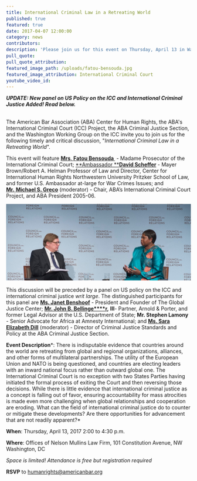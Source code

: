```yaml
---
title: International Criminal Law in a Retreating World
published: true
featured: true
date: 2017-04-07 12:00:00
category: news
contributors:
description: 'Please join us for this event on Thursday, April 13 in Washington, D.C. with Madame Prosecutor of the International Criminal Court, Fatou Bensouda, and other speakers.'
pull_quote:
pull_quote_attribution:
featured_image_path: /uploads/fatou-bensouda.jpg
featured_image_attribution: International Criminal Court
youtube_video_id:
---
```



***UPDATE: New panel on US Policy on the ICC and International Criminal Justice Added! Read below.&nbsp;***

<br>The American Bar Association (ABA) Center for Human Rights, the ABA's International Criminal Court (ICC) Project, the ABA Criminal Justice Section, and the Washington Working Group on the ICC invite you to join us for the following timely and critical discussion, "*International Criminal Law in a Retreating World*".

This event will feature [**Mrs**.&nbsp;**Fatou Bensouda&nbsp;**](https://www.icc-cpi.int/about/otp/who-s-who/Pages/Fatou-Bensouda.aspx)&nbsp;- Madame Prosecutor of the International Criminal Court; [**Ambassador&nbsp;****David Scheffer**](https://www.aba-icc.org/board-of-advisors/hon-david-scheffer/)&nbsp;- Mayer Brown/Robert A. Helman Professor of Law and Director, Center for International Human Rights Northwestern University Pritzker School of Law, and former U.S. Ambassador at-large for War Crimes Issues; and [**Mr.**&nbsp;**Michael S. Greco**](https://www.aba-icc.org/board-of-advisors/michael-s-greco/) (moderator) - Chair, ABA’s International Criminal Court Project, and ABA President 2005-06.&nbsp;

![](/uploads/versions/1434905691628_event-Prosecuting-Sexual-and-Gender-Based-Crimes_v2---x----1596-658x---.jpg)

This discussion will be preceded by a panel on US policy on the ICC and international criminal justice *writ large*. The distinguished participants for this panel are [**Ms. Janet Benshoof**](http://globaljusticecenter.net/about-us/team/our-staff) - President and Founder of The Global Justice Center; [**Mr. John B. Bellinge****r**](http://www.apks.com/en/people/b/bellinger-john-b)**,** **III**- Partner, Arnold & Porter, and former Legal Advisor at the U.S. Department of State; **Mr. Stephen Lamony** - Senior Advocate for Africa at Amnesty International; and [**Ms. Sara Elizabeth Dill**](https://www.linkedin.com/in/sedlaw/) (moderator) - Director of Criminal Justice Standards and Policy at the ABA Criminal Justice Section.&nbsp;

**Event Description***: There is indisputable evidence that countries around the world are retreating from global and regional organizations, alliances, and other forms of multilateral partnerships. The utility of the European Union and NATO is being questioned, and countries are electing leaders with an inward national focus rather than outward global one. The International Criminal Court is no exception with two States Parties having initiated the formal process of exiting the Court and then reversing those decisions. While there is little evidence that international criminal justice as a concept is falling out of favor, ensuring accountability for mass atrocities is made even more challenging when global relationships and cooperation are eroding. What can the field of international criminal justice do to counter or mitigate these developments? Are there opportunities for advancement that are not readily apparent?*

**When**: Thursday, April 13, 2017 2:00 to 4:30 p.m.

**Where**: Offices of Nelson Mullins Law Firm, 101 Constitution Avenue, NW Washington, DC

*Space is limited! Attendance is free but registration required*

**RSVP** to [humanrights@americanbar.org](javascript:void(location.href='mailto:'+String.fromCharCode(104,117,109,97,110,114,105,103,104,116,115,64,97,109,101,114,105,99,97,110,98,97,114,46,111,114,103)+'?subject=RSVP%20-%20International%20Criminal%20Law%20in%20a%20Retreating%20World'))